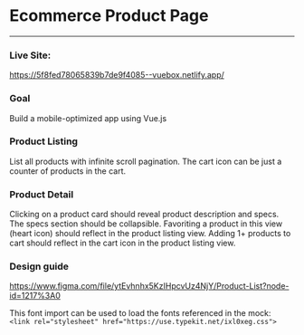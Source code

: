 # Ecommerce Product Page
----------------------------------

### Live Site:
https://5f8fed78065839b7de9f4085--vuebox.netlify.app/

### Goal
Build a mobile-optimized app using Vue.js

### Product Listing
List all products with infinite scroll pagination. The cart icon can be just a counter of products in the cart.

### Product Detail
Clicking on a product card should reveal product description and specs. The specs section should be collapsible.
Favoriting a product in this view (heart icon) should reflect in the product listing view.
Adding 1+ products to cart should reflect in the cart icon in the product listing view.

### Design guide
https://www.figma.com/file/ytEvhnhx5KzIHpcvUz4NjY/Product-List?node-id=1217%3A0

This font import can be used to load the fonts referenced in the mock:\
`<link rel="stylesheet" href="https://use.typekit.net/ixl0xeg.css">`
